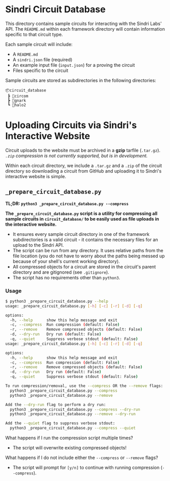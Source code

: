 # Sindri Circuit Database
This directory contains sample circuits for interacting with the Sindri Labs' API. The `README.md` within each framework directory will contain information specific to that circuit type.

Each sample circuit will include:
- A `README.md` 
- A `sindri.json` file (required)
- An example input file (`input.json`) for a proving the circuit
- Files specific to the circuit

Sample circuits are stored as subdirectories in the following directories:
```
📦circuit_database
 ┣ 📂circom
 ┣ 📂gnark
 ┗ 📂halo2
```
# Uploading Circuits via Sindri's Interactive Website
Circuit uploads to the website must be archived in a **gzip** tarfile (`.tar.gz`). *`.zip` compression is not currently supported, but is in development.*

Within each circuit directory, we include a `.tar.gz` and a `.zip` of the circuit directory so downloading a circuit from GitHub and uploading it to Sindri's interactive website is simple.

## `_prepare_circuit_database.py`
**TL;DR: `python3 _prepare_circuit_database.py --compress`**

**The `_prepare_circuit_database.py` script is a utility for compressing all sample circuits in `circuit_database/` to be easily used as file uploads in the interactive website.**
- It ensures every sample circuit directory in one of the framework subdirectories is a valid circuit - it contains the necessary files for an upload to the Sindri API.
- The script can be run from any directory. It uses relative paths from the file location (you do not have to worry about the paths being messed up because of your shell's current working directory).
- All compressed objects for a circuit are stored in the circuit's parent directory and are gitignored (see `.gitignore`).
- The script has no requirements other than `python3`.

### Usage
```bash
$ python3 _prepare_circuit_database.py --help
usage: _prepare_circuit_database.py [-h] [-c] [-r] [-d] [-q]

options:
  -h, --help      show this help message and exit
  -c, --compress  Run compression (default: False)
  -r, --remove    Remove compressed objects (default: False)
  -d, --dry-run   Dry run (default: False)
  -q, --quiet     Suppress verbose stdout (default: False)
usage: _prepare_circuit_database.py [-h] [-c] [-r] [-d] [-q]

options:
  -h, --help      show this help message and exit
  -c, --compress  Run compression (default: False)
  -r, --remove    Remove compressed objects (default: False)
  -d, --dry-run   Dry run (default: False)
  -q, --quiet     Suppress verbose stdout (default: False)

To run compression/removal, use the --compress OR the --remove flags:
  python3 _prepare_circuit_database.py --compress
  python3 _prepare_circuit_database.py --remove

Add the --dry-run flag to perform a dry run:
  python3 _prepare_circuit_database.py --compress --dry-run
  python3 _prepare_circuit_database.py --remove --dry-run

Add the --quiet flag to suppress verbose stdout:
  python3 _prepare_circuit_database.py --compress --quiet
```

What happens if I run the compression script multiple times?
- The script will overwrite existing compressed objects!

What happens if I do not include either the `--compress` or `--remove` flags?
- The script will prompt for `[y/n]` to continue with running compression (`--compress`).
